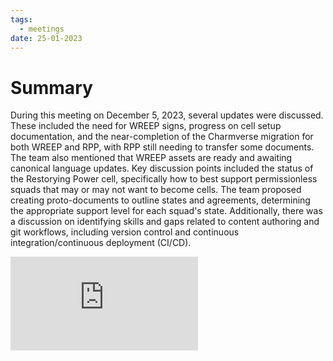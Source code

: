 ```yaml
---
tags:
  - meetings
date: 25-01-2023
---
```

# Summary

During this meeting on December 5, 2023, several updates were discussed. These included the need for WREEP signs, progress on cell setup documentation, and the near-completion of the Charmverse migration for both WREEP and RPP, with RPP still needing to transfer some documents. The team also mentioned that WREEP assets are ready and awaiting canonical language updates. Key discussion points included the status of the Restorying Power cell, specifically how to best support permissionless squads that may or may not want to become cells. The team proposed creating proto-documents to outline states and agreements, determining the appropriate support level for each squad's state. Additionally, there was a discussion on identifying skills and gaps related to content authoring and git workflows, including version control and continuous integration/continuous deployment (CI/CD).

![DAO Primitives Weekly Meeting (12_5_23).md](https://cdn.charmverse.io/user-content/215aa41f-717d-493c-a04b-09eaa7ea95fa/2beed44d-ee04-47c9-b7b7-2a0f736d330f/DAO-Primitives-Weekly-Meeting-(12_5_23).md)
